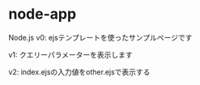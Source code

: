 # node-app
Node.js
v0: ejsテンプレートを使ったサンプルページです

v1: クエリーパラメーターを表示します

v2: index.ejsの入力値をother.ejsで表示する